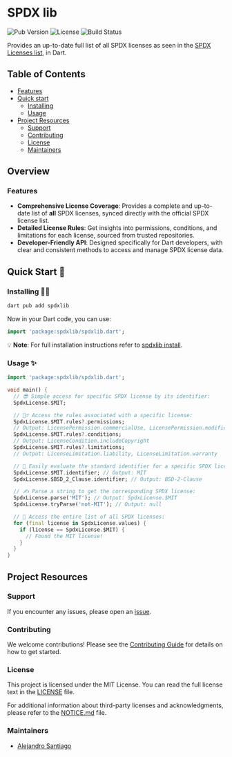 # SPDX lib

![Pub Version](https://img.shields.io/pub/v/spdxlib)
![License](https://img.shields.io/github/license/alestiago/license_lens)
![Build Status](https://img.shields.io/github/actions/workflow/status/alestiago/license_lens/spdxlib.yml)

Provides an up-to-date full list of all SPDX licenses as seen in the [SPDX Licenses list](https://spdx.org/licenses/), in Dart.

## Table of Contents

- [Features](#features)
- [Quick start](#quick-start-)
  - [Installing](#installing-)
  - [Usage](#usage-)
- [Project Resources](#project-resources)
  - [Support](#support)
  - [Contributing](#contributing)
  - [License](#license)
  - [Maintainers](#maintainers)

## Overview 

### Features

- **Comprehensive License Coverage**: Provides a complete and up-to-date list of **all** SPDX licenses, synced directly with the official SPDX license list.
- **Detailed License Rules**: Get insights into permissions, conditions, and limitations for each license, sourced from trusted repositories.
- **Developer-Friendly API**: Designed specifically for Dart developers, with clear and consistent methods to access and manage SPDX license data.

## Quick Start 🚀

### Installing 🧑‍💻

```dart
dart pub add spdxlib
```

Now in your Dart code, you can use:

```dart
import 'package:spdxlib/spdxlib.dart';
```

💡 **Note**: For full installation instructions refer to [spdxlib install](https://pub.dev/packages/spdxlib/install).

### Usage ✨

```dart
import 'package:spdxlib/spdxlib.dart';

void main() {
  // 😎 Simple access for specific SPDX license by its identifier:
  SpdxLicense.$MIT;

  // 👮‍♂️ Access the rules associated with a specific license:
  SpdxLicense.$MIT.rules?.permissions;
  // Output: LicensePermission.commercialUse, LicensePermission.modifications, ...
  SpdxLicense.$MIT.rules?.conditions;
  // Output: LicenseCondition.includeCopyright
  SpdxLicense.$MIT.rules?.limitations;
  // Output: LicenseLimitation.liability, LicenseLimitation.warranty

  // 🪪 Easily evaluate the standard identifier for a specific SPDX license:
  SpdxLicense.$MIT.identifier; // Output: MIT
  SpdxLicense.$BSD_2_Clause.identifier; // Output: BSD-2-Clause

  // ✍️ Parse a string to get the corresponding SPDX license:
  SpdxLicense.parse('MIT'); // Output: SpdxLicense.$MIT
  SpdxLicense.tryParse('not-MIT'); // Output: null

  // 📜 Access the entire list of all SPDX licenses:
  for (final license in SpdxLicense.values) {
    if (license == SpdxLicense.$MIT) {
      // Found the MIT license!
    }
  }
}

```

## Project Resources

### Support

If you encounter any issues, please open an [issue](https://github.com/alestiago/license_lens/issues).

### Contributing

We welcome contributions! Please see the [Contributing Guide](https://github.com/alestiago/license_lens/blob/main/packages/spdxlib_gen/CONTRIBUTING.md) for details on how to get started.

### License

This project is licensed under the MIT License. You can read the full license text in the [LICENSE](./LICENSE) file.

For additional information about third-party licenses and acknowledgments, please refer to the [NOTICE.md](./NOTICE.md) file.

### Maintainers

- [Alejandro Santiago](https://github.com/alestiago)

